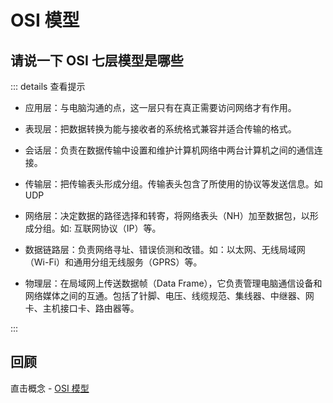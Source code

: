 # OSI 模型

## 请说一下 OSI 七层模型是哪些

::: details 查看提示

- 应用层：与电脑沟通的点，这一层只有在真正需要访问网络才有作用。

- 表现层：把数据转换为能与接收者的系统格式兼容并适合传输的格式。

- 会话层：负责在数据传输中设置和维护计算机网络中两台计算机之间的通信连接。

- 传输层：把传输表头形成分组。传输表头包含了所使用的协议等发送信息。如 UDP

- 网络层：决定数据的路径选择和转寄，将网络表头（NH）加至数据包，以形成分组。如: 互联网协议（IP）等。

- 数据链路层：负责网络寻址、错误侦测和改错。如：以太网、无线局域网（Wi-Fi）和通用分组无线服务（GPRS）等。

- 物理层：在局域网上传送数据帧（Data Frame），它负责管理电脑通信设备和网络媒体之间的互通。包括了针脚、电压、线缆规范、集线器、中继器、网卡、主机接口卡、路由器等。

:::

## 回顾

直击概念 - [OSI 模型](../../%E7%9B%B4%E5%87%BB%E6%A6%82%E5%BF%B5/04http/s_http_6-osi.md)
